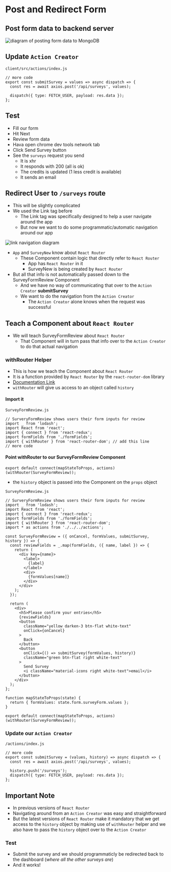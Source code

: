 # Post and Redirect Form
## Post form data to backend server

![diagram of posting form data to `MongoDB`](https://i.imgur.com/SlZyToc.png)

## Update `Action Creator`
`client/src/actions/index.js`

```
// more code
export const submitSurvey = values => async dispatch => {
  const res = await axios.post('/api/surveys', values);

  dispatch({ type: FETCH_USER, payload: res.data });
};
```

## Test
* Fill our form
* Hit Next
* Review form data
* Hava open chrome dev tools network tab
* Click Send Survey button
* See the `surveys` request you send
    - It is xhr
    - It responds with 200 (all is ok)
    - The credits is updated (1 less credit is available)
    - It sends an email

## Redirect User to `/surveys` route
* This will be slightly complicated
* We used the Link tag before
    - The Link tag was specifically designed to help a user navigate around the app
    - But now we want to do some programmatic/automatic navigation around our app

![link navigation diagram](https://i.imgur.com/cyruDHe.png)

* `App` and `SurveyNew` know about `React Router`
    - These Component contain logic that directly refer to `React Router`
        + App has `React Router` in it
        + SurveyNew is being created by `React Router`
* But all that info is not automatically passed down to the SurveyFormReview Component
    - And we have no way of communicating that over to the `Action Creator` **submitSurvey**
    - We want to do the navigation from the `Action Creator`
        + The `Action Creator` alone knows when the request was successful

## Teach a Component about `React Router`
* We will teach SurveyFormReview about `React Router`
    - That Component will in turn pass that info over to the `Action Creator` to do that actual navigation

### withRouter Helper
* This is how we teach the Component about `React Router`
* It is a function provided by `React Router` by the `react-router-dom` library
* [Documentation Link](https://reacttraining.com/react-router/web/api/withRouter)
* `withRouter` will give us access to an object called `history`


#### Import it
`SurveyFormReview.js`

```
// SurveryFormReview shows users their form inputs for review
import _ from 'lodash';
import React from 'react';
import { connect } from 'react-redux';
import formFields from './formFields';
import { withRouter } from 'react-router-dom'; // add this line
// more code
```

#### Point withRouter to our SurveyFormReview Component
`export default connect(mapStateToProps, actions)(withRouter(SurveyFormReview));`

* the `history` object is passed into the Component on the `props` object

`SurveyFormReview.js`

```
// SurveryFormReview shows users their form inputs for review
import _ from 'lodash';
import React from 'react';
import { connect } from 'react-redux';
import formFields from './formFields';
import { withRouter } from 'react-router-dom';
import * as actions from './../../actions';

const SurveyFormReview = ({ onCancel, formValues, submitSurvey, history }) => {
  const reviewFields = _.map(formFields, ({ name, label }) => {
    return (
      <div key={name}>
        <label>
          {label}
        </label>
        <div>
          {formValues[name]}
        </div>
      </div>
    );
  });

  return (
    <div>
      <h5>Please confirm your entries</h5>
      {reviewFields}
      <button
        className="yellow darken-3 btn-flat white-text"
        onClick={onCancel}
      >
        Back
      </button>
      <button
        onClick={() => submitSurvey(formValues, history)}
        className="green btn-flat right white-text"
      >
        Send Survey
        <i className="material-icons right white-text">email</i>
      </button>
    </div>
  );
};

function mapStateToProps(state) {
  return { formValues: state.form.surveyForm.values };
}

export default connect(mapStateToProps, actions)(withRouter(SurveyFormReview));
```

### Update our `Action Creator`
`/actions/index.js`

```
// more code
export const submitSurvey = (values, history) => async dispatch => {
  const res = await axios.post('/api/surveys', values);

  history.push('/surveys');
  dispatch({ type: FETCH_USER, payload: res.data });
};
```

## Important Note
* In previous versions of `React Router`
* Navigating around from an `Action Creator` was easy and straightforward
* But the latest versions of `React Router` make it mandatory that we get access to the `history` object by making use of `withRouter` helper and we also have to pass the `history` object over to the `Action Creator`

### Test
* Submit the survey and we should programmaticly be redirected back to the dashboard (_where all the other surveys are_)
* And it works!
